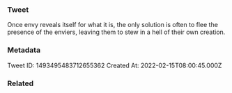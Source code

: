 ### Tweet
Once envy reveals itself for what it is, the only solution is often to flee the presence of the enviers, leaving them to stew in a hell of their own creation.

### Metadata
Tweet ID: 1493495483712655362
Created At: 2022-02-15T08:00:45.000Z

### Related

